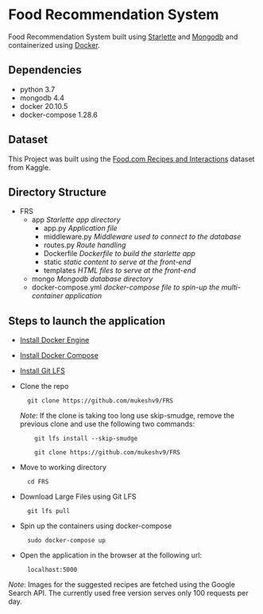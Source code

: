 # Food Recommendation System

Food Recommendation System built using [Starlette](https://www.starlette.io/) and [Mongodb](https://www.mongodb.com/) and containerized using [Docker](https://www.docker.com/).
## Dependencies

- python 3.7
- mongodb 4.4
- docker 20.10.5
- docker-compose 1.28.6
  
## Dataset

This Project was built using the [Food.com Recipes and Interactions](https://www.kaggle.com/shuyangli94/food-com-recipes-and-user-interactions/code) dataset from Kaggle.

## Directory Structure

- FRS
  - app  *Starlette app directory*
    - app.py    *Application file*
    - middleware.py *Middleware used to connect to the database*
    - routes.py *Route handling*
    - Dockerfile *Dockerfile to build the starlette app*
    - static *static content to serve at the front-end*
    - templates *HTML files to serve at the front-end*
  - mongo  *Mongodb database directory*
  - docker-compose.yml  *docker-compose file to spin-up the multi-container application*

## Steps to launch the application

- [Install Docker Engine](https://docs.docker.com/engine/install/)

- [Install Docker Compose](https://docs.docker.com/compose/install/)

- [Install Git LFS](https://git-lfs.github.com/)
  
- Clone the repo
  
        git clone https://github.com/mukeshv9/FRS
        
     *Note*: If the clone is taking too long use skip-smudge, remove the previous clone and use the following two commands:

          git lfs install --skip-smudge
        
          git clone https://github.com/mukeshv9/FRS

- Move to working directory

        cd FRS
        
- Download Large Files using Git LFS

        git lfs pull

- Spin up the containers using docker-compose

        sudo docker-compose up

- Open the application in the browser at the following url:

        localhost:5000

*Note*: Images for the suggested recipes are fetched using the Google Search API. The currently used free version serves only 100 requests per day.
